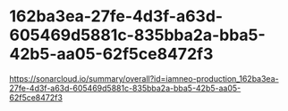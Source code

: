 # 162ba3ea-27fe-4d3f-a63d-605469d5881c-835bba2a-bba5-42b5-aa05-62f5ce8472f3
https://sonarcloud.io/summary/overall?id=iamneo-production_162ba3ea-27fe-4d3f-a63d-605469d5881c-835bba2a-bba5-42b5-aa05-62f5ce8472f3
